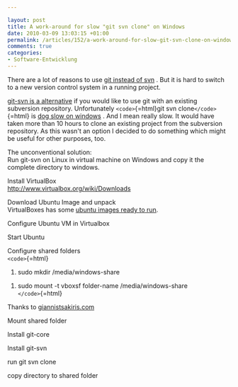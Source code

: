 ```yaml
---

layout: post
title: A work-around for slow "git svn clone" on Windows
date: 2010-03-09 13:03:15 +01:00
permalink: /articles/152/a-work-around-for-slow-git-svn-clone-on-windows/
comments: true
categories: 
- Software-Entwicklung
---
```


There are a lot of reasons to use [git instead of svn](http://) . But it
is hard to switch to a new version control system in a running project.

[git-svn is a alternative](http://) if you would like to use git with an
existing subversion repository. Unfortunately `<code>`{=html}git svn
clone`</code>`{=html} is [dog slow on
windows](http://osdir.com/ml/version-control.msysgit/2008-05/msg00112.html)
. And I mean really slow. It would have taken more than 10 hours to
clone an existing project from the subversion repository. As this wasn't
an option I decided to do something which might be useful for other
purposes, too.

The unconventional solution:\
Run git-svn on Linux in virtual machine on Windows and copy it the
complete directory to windows.

Install VirtualBox\
http://www.virtualbox.org/wiki/Downloads

Download Ubuntu Image and unpack\
VirtualBoxes has some [ubuntu images ready to
run](http://virtualboxes.org/images/ubuntu/).

Configure Ubuntu VM in Virtualbox

Start Ubuntu

Configure shared folders\
`<code>`{=html}

1.  sudo mkdir /media/windows-share

<!-- -->

1.  sudo mount -t vboxsf folder-name /media/windows-share\
    `</code>`{=html}

Thanks to
[giannistsakiris.com](http://www.giannistsakiris.com/index.php/2008/04/09/virtualbox-access-windows-host-shared-folders-from-ubuntu-guest/)

Mount shared folder

Install git-core

Install git-svn

run git svn clone

copy directory to shared folder
